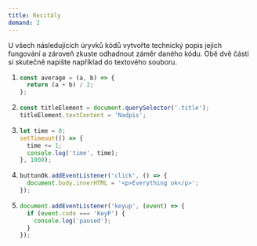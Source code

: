 ```yaml
---
title: Recitály
demand: 2
---
```


U všech následujících úryvků kódů vytvořte technický popis jejich fungování a zároveň zkuste odhadnout záměr daného kódu. Obě dvě části si skutečně napište například do textového souboru.

1.  ```js
    const average = (a, b) => {
      return (a + b) / 2;
    };
    ```
1.  ```js
    const titleElement = document.querySelector('.title');
    titleElement.textContent = 'Nadpis';
    ```
1.  ```js
    let time = 0;
    setTimeout(() => {
      time += 1;
      console.log('time', time);
    }, 1000);
    ```
1.  ```js
    buttonOk.addEventListener('click', () => {
      document.body.innerHTML = '<p>Everything ok</p>';
    });
    ```
1.  ```js
    document.addEventListener('keyup', (event) => {
      if (event.code === 'KeyP') {
        console.log('paused');
      }
    });
    ```
